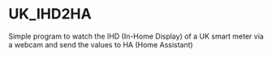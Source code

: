 # UK_IHD2HA
Simple program to watch the IHD (In-Home Display) of a UK smart meter via a webcam and send the values to HA (Home Assistant)
